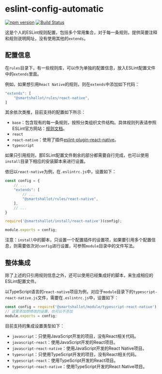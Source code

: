 # eslint-config-automatic

[![npm version](https://img.shields.io/npm/v/eslint-config-automatic.svg?style=flat)](https://www.npmjs.com/package/eslint-config-automatic)
[![Build Status](https://travis-ci.org/gaoxiaosong/eslint-config-automatic.svg?branch=master)](https://travis-ci.org/gaoxiaosong/eslint-config-automatic)

这是个人的ESLint规则配置，包括多个常用集合，对于每一条规则，提供简要注释和规则说明网址，没有使用其他的`extends`。

## 配置信息

在`rules`目录下，有一些规则库，可以作为单独的配置信息，放入ESLint配置文件中的`extends`里面。

例如，如果想引用`React Native`的规则，则在`extends`中添加如下代码：

```javascript
"extends": [
    "@smartshallot/rules/react-native",
]
```

其余依次类推，目前支持的配置如下所示：

* `base`：包含现有的每一条规则，按照分类组织文件结构。具体规则列表请参照ESLint官方网站：[规则文档](http://eslint.cn/docs/rules/)。
* `react`
* `react-native`：使用了插件[eslint-plugin-react-native](https://github.com/Intellicode/eslint-plugin-react-native)。
* `typescript`

如果只引用规则，那ESLint配置文件剩余的部分都需要自行完成，也可以使用`install`目录下相应的安装脚本来进行设置。

依旧以`react-native`为例，在`.eslintrc.js`中，设置如下：

```javascript
const config = {
    // ...
    "extends": [
        // ...
        "@smartshallot/rules/react-native",
    ],
    // ...
}

require('@smartshallot/install/react-native')(config);

module.exports = config;
```

注意：`install`中的脚本，只设置一个配置插件的设置项，如果要引用多个配置信息，则需要依次对`config`进行设置，可参照`module`目录中的文件写法。

## 整体集成

除了上述的只引用规则信息之外，还可以使用已经集成好的脚本，来生成相应的ESLint配置文件。

以TypeScript语言的`react-native`项目为例，对应于`module`目录下的`typescript-react-native.js`文件，需要在`.eslintrc.js`中，设置如下：

```javascript
const config = require('@smartshallot/module/typescript-react-native');
// 这里添加想修改的设置，也可以不添加
module.exports = config;
```

目前支持的集成设置类型如下：

* `javascript`：只使用JavaScript开发的项目，没有React相关代码。
* `javascript-react`：使用JavaScript开发的React项目。
* `javascript-react-native`：使用JavaScript开发的React Native项目。
* `typescript`：只使用TypeScript开发的项目，没有React相关代码。
* `typescript-react`：使用TypeScript开发的React项目。
* `typescript-react-native`：使用TypeScript开发的React Native项目。